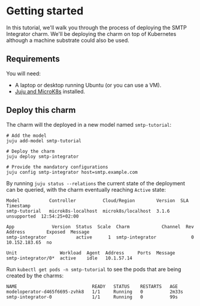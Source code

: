 # Getting started

In this tutorial, we'll walk you through the process of deploying the SMTP Integrator charm. We'll be deploying the charm on top of Kubernetes although a machine substrate could also be used.

## Requirements

You will need:

* A laptop or desktop running Ubuntu (or you can use a VM).
* [Juju and MicroK8s](https://juju.is/docs/olm/microk8s) installed.

## Deploy this charm

The charm will the deployed in a new model named `smtp-tutorial`:

```
# Add the model
juju add-model smtp-tutorial

# Deploy the charm
juju deploy smtp-integrator

# Provide the mandatory configurations
juju config smtp-integrator host=smtp.example.com

```

By running `juju status --relations` the current state of the deployment can be queried, with the charm eventually reaching `Active` state:
```
Model           Controller          Cloud/Region        Version  SLA          Timestamp
smtp-tutorial   microk8s-localhost  microk8s/localhost  3.1.6   unsupported  12:54:25+02:00

App              Version  Status  Scale  Charm            Channel  Rev  Address        Exposed  Message
smtp-integrator           active      1  smtp-integrator             0  10.152.183.65  no       

Unit                Workload  Agent  Address     Ports  Message
smtp-integrator/0*  active    idle   10.1.57.14    

```

Run `kubectl get pods -n smtp-tutorial` to see the pods that are being created by the charms:
```
NAME                            READY   STATUS    RESTARTS   AGE
modeloperator-d465f6695-zvhk8   1/1     Running   0          2m33s
smtp-integrator-0               1/1     Running   0          99s

```
